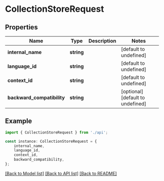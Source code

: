 # CollectionStoreRequest


## Properties

Name | Type | Description | Notes
------------ | ------------- | ------------- | -------------
**internal_name** | **string** |  | [default to undefined]
**language_id** | **string** |  | [default to undefined]
**context_id** | **string** |  | [default to undefined]
**backward_compatibility** | **string** |  | [optional] [default to undefined]

## Example

```typescript
import { CollectionStoreRequest } from './api';

const instance: CollectionStoreRequest = {
    internal_name,
    language_id,
    context_id,
    backward_compatibility,
};
```

[[Back to Model list]](../README.md#documentation-for-models) [[Back to API list]](../README.md#documentation-for-api-endpoints) [[Back to README]](../README.md)
